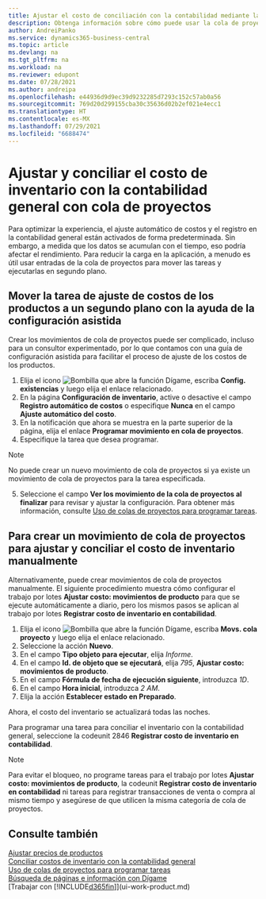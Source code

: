 ```yaml
---
title: Ajustar el costo de conciliación con la contabilidad mediante la cola de proyectos
description: Obtenga información sobre cómo puede usar la cola de proyectos para mover las tareas para ajustar el costo de inventario o conciliarlo con la contabilidad en segundo plano. Por ejemplo, si su empresa ejecuta muchas tareas o procesa muchas transacciones.
author: AndreiPanko
ms.service: dynamics365-business-central
ms.topic: article
ms.devlang: na
ms.tgt_pltfrm: na
ms.workload: na
ms.reviewer: edupont
ms.date: 07/28/2021
ms.author: andreipa
ms.openlocfilehash: e44936d9d9ec39d9232285d7293c152c57ab0a56
ms.sourcegitcommit: 769d20d299155cba30c35636d02b2ef021e4ecc1
ms.translationtype: HT
ms.contentlocale: es-MX
ms.lasthandoff: 07/29/2021
ms.locfileid: "6688474"
---
```

# <a name="adjust-and-reconcile-inventory-cost-with-general-ledger-with-job-queue"></a>Ajustar y conciliar el costo de inventario con la contabilidad general con cola de proyectos

Para optimizar la experiencia, el ajuste automático de costos y el registro en la contabilidad general están activados de forma predeterminada. Sin embargo, a medida que los datos se acumulan con el tiempo, eso podría afectar el rendimiento. Para reducir la carga en la aplicación, a menudo es útil usar entradas de la cola de proyectos para mover las tareas y ejecutarlas en segundo plano.

## <a name="move-the-task-of-adjusting-item-costs-to-the-background-with-the-help-of-assisted-setup"></a>Mover la tarea de ajuste de costos de los productos a un segundo plano con la ayuda de la configuración asistida

Crear los movimientos de cola de proyectos puede ser complicado, incluso para un consultor experimentado, por lo que contamos con una guía de configuración asistida para facilitar el proceso de ajuste de los costos de los productos. 

1. Elija el icono ![Bombilla que abre la función Dígame](media/ui-search/search_small.png "Dígame qué desea hacer"), escriba **Config. existencias** y luego elija el enlace relacionado.  
2. En la página **Configuración de inventario**, active o desactive el campo **Registro automático de costos** o especifique **Nunca** en el campo **Ajuste automático del costo**.  
3. En la notificación que ahora se muestra en la parte superior de la página, elija el enlace **Programar movimiento en cola de proyectos**.
4. Especifique la tarea que desea programar.  

  > [!NOTE]
  > No puede crear un nuevo movimiento de cola de proyectos si ya existe un movimiento de cola de proyectos para la tarea especificada. 
5. Seleccione el campo **Ver los movimiento de la cola de proyectos al finalizar** para revisar y ajustar la configuración. Para obtener más información, consulte [Uso de colas de proyectos para programar tareas](admin-job-queues-schedule-tasks.md).  

## <a name="to-create-a-job-queue-entry-for-adjusting-and-reconciling-inventory-cost-manually"></a>Para crear un movimiento de cola de proyectos para ajustar y conciliar el costo de inventario manualmente

Alternativamente, puede crear movimientos de cola de proyectos manualmente. El siguiente procedimiento muestra cómo configurar el trabajo por lotes **Ajustar costo: movimientos de producto** para que se ejecute automáticamente a diario, pero los mismos pasos se aplican al trabajo por lotes **Registrar costo de inventario en contabilidad**. 

1. Elija el icono ![Bombilla que abre la función Dígame](media/ui-search/search_small.png "Dígame qué desea hacer"), escriba **Movs. cola proyecto** y luego elija el enlace relacionado.  
2. Seleccione la acción **Nuevo**.  
3. En el campo **Tipo objeto para ejecutar**, elija *Informe*.  
4. En el campo **Id. de objeto que se ejecutará**, elija *795*, **Ajustar costo: movimientos de producto**.  
5. En el campo **Fórmula de fecha de ejecución siguiente**, introduzca *1D*.
6. En el campo **Hora inicial**, introduzca *2 AM*.
7. Elija la acción **Establecer estado en Preparado**.

Ahora, el costo del inventario se actualizará todas las noches.  

Para programar una tarea para conciliar el inventario con la contabilidad general, seleccione la codeunit 2846 **Registrar costo de inventario en contabilidad**.


> [!NOTE]
> Para evitar el bloqueo, no programe tareas para el trabajo por lotes **Ajustar costo: movimientos de producto**, la codeunit **Registrar costo de inventario en contabilidad** ni tareas para registrar transacciones de venta o compra al mismo tiempo y asegúrese de que utilicen la misma categoría de cola de proyectos.

## <a name="see-also"></a>Consulte también

[Ajustar precios de productos](inventory-how-adjust-item-costs.md)  
[Conciliar costos de inventario con la contabilidad general](finance-how-to-post-inventory-costs-to-the-general-ledger.md)  
[Uso de colas de proyectos para programar tareas](admin-job-queues-schedule-tasks.md)  
[Búsqueda de páginas e información con Dígame](ui-search.md)  
[Trabajar con [!INCLUDE[d365fin](includes/d365fin_md.md)]](ui-work-product.md)  
